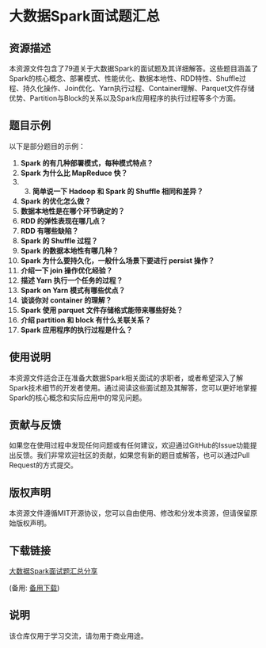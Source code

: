 # 大数据Spark面试题汇总

## 资源描述

本资源文件包含了79道关于大数据Spark的面试题及其详细解答。这些题目涵盖了Spark的核心概念、部署模式、性能优化、数据本地性、RDD特性、Shuffle过程、持久化操作、Join优化、Yarn执行过程、Container理解、Parquet文件存储优势、Partition与Block的关系以及Spark应用程序的执行过程等多个方面。

## 题目示例

以下是部分题目的示例：

1. **Spark 的有几种部署模式，每种模式特点？**
2. **Spark 为什么比 MapReduce 快？**
3. 3. **简单说一下 Hadoop 和 Spark 的 Shuffle 相同和差异？**
4. **Spark 的优化怎么做？**
5. **数据本地性是在哪个环节确定的？**
6. **RDD 的弹性表现在哪几点？**
7. **RDD 有哪些缺陷？**
8. **Spark 的 Shuffle 过程？**
9. **Spark 的数据本地性有哪几种？**
10. **Spark 为什么要持久化，一般什么场景下要进行 persist 操作？**
11. **介绍一下 join 操作优化经验？**
12. **描述 Yarn 执行一个任务的过程？**
13. **Spark on Yarn 模式有哪些优点？**
14. **谈谈你对 container 的理解？**
15. **Spark 使用 parquet 文件存储格式能带来哪些好处？**
16. **介绍 partition 和 block 有什么关联关系？**
17. **Spark 应用程序的执行过程是什么？**

## 使用说明

本资源文件适合正在准备大数据Spark相关面试的求职者，或者希望深入了解Spark技术细节的开发者使用。通过阅读这些面试题及其解答，您可以更好地掌握Spark的核心概念和实际应用中的常见问题。

## 贡献与反馈

如果您在使用过程中发现任何问题或有任何建议，欢迎通过GitHub的Issue功能提出反馈。我们非常欢迎社区的贡献，如果您有新的题目或解答，也可以通过Pull Request的方式提交。

## 版权声明

本资源文件遵循MIT开源协议，您可以自由使用、修改和分发本资源，但请保留原始版权声明。

## 下载链接
[大数据Spark面试题汇总分享](https://pan.quark.cn/s/7287d84d4bd8) 

(备用: [备用下载](https://pan.baidu.com/s/1Aw7-E4gDm64y7JEE2GYlAQ?pwd=1234))

## 说明

该仓库仅用于学习交流，请勿用于商业用途。

